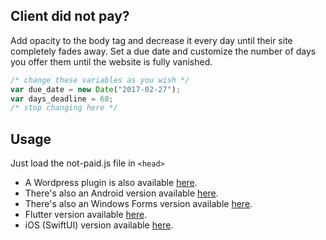 ## Client did not pay?

Add opacity to the body tag and decrease it every day until their site completely fades away. Set a due date and customize the number of days you offer them until the website is fully vanished.

```javascript
/* change these variables as you wish */
var due_date = new Date("2017-02-27");
var days_deadline = 60;
/* stop changing here */
```

## Usage

Just load the not-paid.js file in `<head>`

-   A Wordpress plugin is also available [here](https://github.com/SurfEdge/not-paid-wp).
-   There's also an Android version available [here](https://github.com/theapache64/faded).
-   There's also an Windows Forms version available [here](https://github.com/g-otn/winforms-not-paid).
-   Flutter version available [here](https://github.com/krishnakumarcn/faded).
-   iOS (SwiftUI) version available [here](https://github.com/vfrascello/not-paid-ios/).
